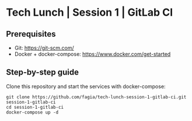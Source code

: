 # Tech Lunch | Session 1 | GitLab CI

## Prerequisites

- Git: https://git-scm.com/
- Docker + docker-compose: https://www.docker.com/get-started

## Step-by-step guide

Clone this repository and start the services with docker-compose:

    git clone https://github.com/fagia/tech-lunch-session-1-gitlab-ci.git session-1-gitlab-ci
    cd session-1-gitlab-ci
    docker-compose up -d
